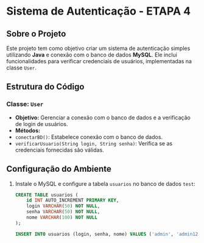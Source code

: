 # Sistema de Autenticação - ETAPA 4

## Sobre o Projeto

Este projeto tem como objetivo criar um sistema de autenticação simples utilizando **Java** e conexão com o banco de dados **MySQL**. Ele inclui funcionalidades para verificar credenciais de usuários, implementadas na classe `User`.

## Estrutura do Código

### Classe: `User`

- **Objetivo:** Gerenciar a conexão com o banco de dados e a verificação de login de usuários.
- **Métodos:**
- `conectarBD()`: Estabelece conexão com o banco de dados.
- `verificarUsuario(String login, String senha)`: Verifica se as credenciais fornecidas são válidas.

## Configuração do Ambiente

1. Instale o MySQL e configure a tabela `usuarios` no banco de dados `test`:
   ```sql
   CREATE TABLE usuarios (
       id INT AUTO_INCREMENT PRIMARY KEY,
       login VARCHAR(50) NOT NULL,
       senha VARCHAR(50) NOT NULL,
       nome VARCHAR(100) NOT NULL
   );

   INSERT INTO usuarios (login, senha, nome) VALUES ('admin', 'admin123', 'Administrador');
